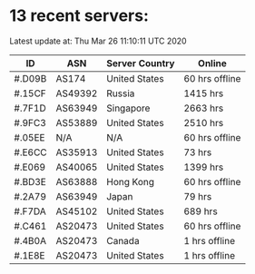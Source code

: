 # 13 recent servers:

Latest update at: Thu Mar 26 11:10:11 UTC 2020

| ID | ASN | Server Country | Online |
| -- | --- | -------------- | ------ |
| #.D09B | AS174 | United States | 60 hrs offline |
| #.15CF | AS49392 | Russia | 1415 hrs |
| #.7F1D | AS63949 | Singapore | 2663 hrs |
| #.9FC3 | AS53889 | United States | 2510 hrs |
| #.05EE | N/A | N/A | 60 hrs offline |
| #.E6CC | AS35913 | United States | 73 hrs |
| #.E069 | AS40065 | United States | 1399 hrs |
| #.BD3E | AS63888 | Hong Kong | 60 hrs offline |
| #.2A79 | AS63949 | Japan | 79 hrs |
| #.F7DA | AS45102 | United States | 689 hrs |
| #.C461 | AS20473 | United States | 60 hrs offline |
| #.4B0A | AS20473 | Canada | 1 hrs offline |
| #.1E8E | AS20473 | United States | 1 hrs offline |


